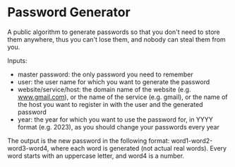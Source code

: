 # Password Generator

A public algorithm to generate passwords so that you don't need to store them anywhere, thus you can't lose them, and nobody can steal them from you.

Inputs:
 - master password: the only password you need to remember
 - user: the user name for which you want to generate the password
 - website/service/host: the domain name of the website (e.g. www.gmail.com), or the name of the service (e.g. gmail), or the name of the host you want to register in with the user and the generated password
 - year: the year for which you want to use the password for, in YYYY format (e.g. 2023), as you should change your passwords every year

The output is the new password in the following format: word1-word2-word3-word4, where each word is generated (not actual real words). Every word starts with an uppercase letter, and word4 is a number.
